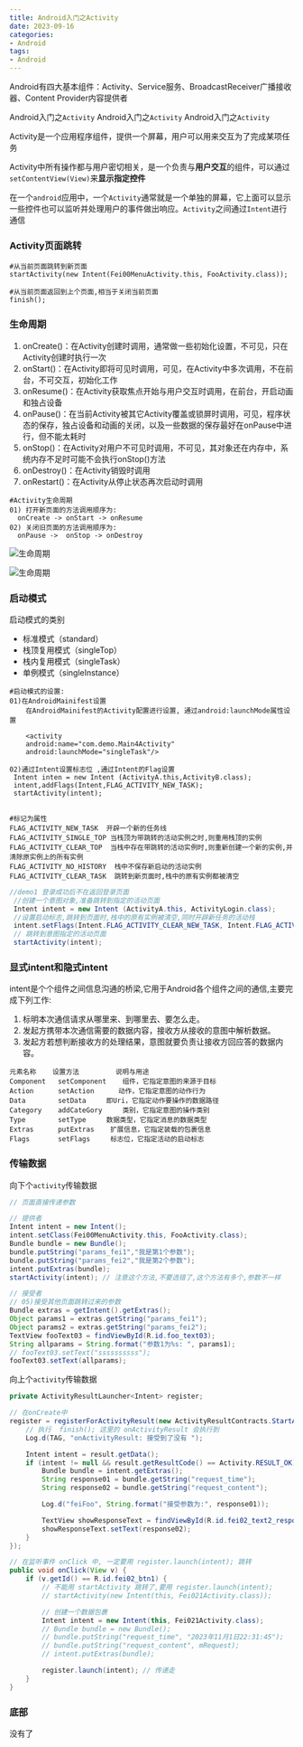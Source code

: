 ```yaml
---
title: Android入门之Activity
date: 2023-09-16
categories: 
- Android
tags:
- Android
---
```

Android有四大基本组件：Activity、Service服务、BroadcastReceiver广播接收器、Content Provider内容提供者

Android入门之`Activity`
Android入门之`Activity`
Android入门之`Activity`

Activity是一个应用程序组件，提供一个屏幕，用户可以用来交互为了完成某项任务

Activity中所有操作都与用户密切相关，是一个负责与**用户交互**的组件，可以通过`setContentView(View)`来**显示指定控件**

在一个`android`应用中，一个`Activity`通常就是一个单独的屏幕，它上面可以显示一些控件也可以监听并处理用户的事件做出响应。`Activity`之间通过`Intent`进行通信

<!-- more -->

### Activity页面跳转

```wiki
#从当前页面跳转到新页面
startActivity(new Intent(Fei00MenuActivity.this, FooActivity.class));

#从当前页面返回到上个页面,相当于关闭当前页面
finish();
```

### 生命周期

1. onCreate()：在Activity创建时调用，通常做一些初始化设置，不可见，只在Activity创建时执行一次
2. onStart()：在Activity即将可见时调用，可见，在Activity中多次调用，不在前台，不可交互，初始化工作
3. onResume()：在Activity获取焦点开始与用户交互时调用，在前台，开启动画和独占设备
4. onPause()：在当前Activity被其它Activity覆盖或锁屏时调用，可见，程序状态的保存，独占设备和动画的关闭，以及一些数据的保存最好在onPause中进行，但不能太耗时
5. onStop()：在Activity对用户不可见时调用，不可见，其对象还在内存中，系统内存不足时可能不会执行onStop()方法
6. onDestroy()：在Activity销毁时调用
7. onRestart()：在Activity从停止状态再次启动时调用

```wiki
#Activity生命周期
01) 打开新页面的方法调用顺序为:
  onCreate -> onStart -> onResume
02) 关闭旧页面的方法调用顺序为:
  onPause ->  onStop -> onDestroy
```

![生命周期](/img/Android/and_05_1.png "生命周期")

![生命周期](/img/Android/and_05_2.png "生命周期")

### 启动模式

启动模式的类别

- 标准模式（standard）
- 栈顶复用模式（singleTop）
- 栈内复用模式（singleTask）
- 单例模式（singleInstance）

```wiki
#启动模式的设置: 
01)在AndroidMainifest设置
    在AndroidMainifest的Activity配置进行设置, 通过android:launchMode属性设置 
    
    <activity
    android:name="com.demo.Main4Activity"
    android:launchMode="singleTask"/>
    
02)通过Intent设置标志位 ,通过Intent的Flag设置
 Intent inten = new Intent (ActivityA.this,ActivityB.class);
 intent,addFlags(Intent,FLAG_ACTIVITY_NEW_TASK);
 startActivity(intent); 
 
 
#标记为属性
FLAG_ACTIVITY_NEW_TASK  开辟一个新的任务线
FLAG_ACTIVITY_SINGLE_TOP 当栈顶为带跳转的活动实例之时,则重用栈顶的实例
FLAG_ACTIVITY_CLEAR_TOP  当栈中存在带跳转的活动实例时,则重新创建一个新的实例,并清除原实例上的所有实例
FLAG_ACTIVITY_NO_HISTORY  栈中不保存新启动的活动实例
FLAG_ACTIVITY_CLEAR_TASK  跳转到新页面时,栈中的原有实例都被清空

```

```java
//demo1 登录成功后不在返回登录页面
 //创建一个意图对象,准备跳转到指定的活动页面
 Intent intent = new Intent (ActivityA.this, ActivityLogin.class);
 //设置启动标志,跳转到页面时,栈中的原有实例被清空,同时开辟新任务的活动栈
 intent.setFlags(Intent.FLAG_ACTIVITY_CLEAR_NEW_TASK, Intent.FLAG_ACTIVITY_NEW_TASK);
 // 跳转到意图指定的活动页面
 startActivity(intent); 
```

### 显式intent和隐式intent

intent是个个组件之间信息沟通的桥梁,它用于Android各个组件之间的通信,主要完成下列工作:

1. 标明本次通信请求从哪里来、到哪里去、要怎么走。
2. 发起方携带本次通信需要的数据内容，接收方从接收的意图中解析数据。
3. 发起方若想判断接收方的处理结果，意图就要负责让接收方回应答的数据内容。

```wiki
元素名称	设置方法	     说明与用途
Component	setComponent	组件，它指定意图的来源于目标
Action	    setAction	   动作，它指定意图的动作行为
Data	    setData	    即Uri，它指定动作要操作的数据路径
Category	addCateGory   	类别，它指定意图的操作类别
Type	    setType	    数据类型，它指定消息的数据类型
Extras	    putExtras	 扩展信息，它指定装载的包裹信息
Flags	    setFlags	 标志位，它指定活动的启动标志
```

### 传输数据

向下个`activity`传输数据

```java
// 页面直接传递参数

// 提供者
Intent intent = new Intent();
intent.setClass(Fei00MenuActivity.this, FooActivity.class);
Bundle bundle = new Bundle();
bundle.putString("params_fei1","我是第1个参数");
bundle.putString("params_fei2","我是第2个参数");
intent.putExtras(bundle);
startActivity(intent); // 注意这个方法,不要选错了,这个方法有多个,参数不一样

// 接受者
// 05)接受其他页面跳转过来的参数
Bundle extras = getIntent().getExtras();
Object params1 = extras.getString("params_fei1");
Object params2 = extras.getString("params_fei2");
TextView fooText03 = findViewById(R.id.foo_text03);
String allparams = String.format("参数1为%s: ", params1);
// fooText03.setText("ssssssssss");
fooText03.setText(allparams);
```

向上个`activity`传输数据

```java
private ActivityResultLauncher<Intent> register;

// 在onCreate中
register = registerForActivityResult(new ActivityResultContracts.StartActivityForResult(), result -> {
    // 执行  finish(); 这里的 onActivityResult 会执行到
    Log.d(TAG, "onActivityResult: 接受到了没有 ");

    Intent intent = result.getData();
    if (intent != null && result.getResultCode() == Activity.RESULT_OK) {
        Bundle bundle = intent.getExtras();
        String response01 = bundle.getString("request_time");
        String response02 = bundle.getString("request_content");

        Log.d("feiFoo", String.format("接受参数为:", response01));

        TextView showResponseText = findViewById(R.id.fei02_text2_response);
        showResponseText.setText(response02);
    }
});

// 在监听事件 onClick 中, 一定要用 register.launch(intent); 跳转
public void onClick(View v) {
    if (v.getId() == R.id.fei02_btn1) {
        // 不能用 startActivity 跳转了,要用 register.launch(intent);
        // startActivity(new Intent(this, Fei021Activity.class));

        // 创建一个数据包裹
        Intent intent = new Intent(this, Fei021Activity.class);
        // Bundle bundle = new Bundle();
        // bundle.putString("request_time", "2023年11月1日22:31:45");
        // bundle.putString("request_content", mRequest);
        // intent.putExtras(bundle);

        register.launch(intent); // 传递走
    }
}
```




### 底部

没有了



















